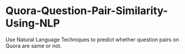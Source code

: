 # Quora-Question-Pair-Similarity-Using-NLP
Use Natural Language Techniques to predict whether question pairs on Quora are same or not.

